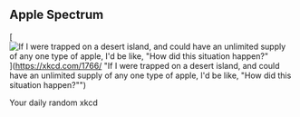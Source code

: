 ## Apple Spectrum
[![If I were trapped on a desert island, and could have an unlimited supply of any one type of apple, I'd be like, "How did this situation happen?"](https://imgs.xkcd.com/comics/apple_spectrum.png)](https://xkcd.com/1766/ "If I were trapped on a desert island, and could have an unlimited supply of any one type of apple, I'd be like, "How did this situation happen?"")

Your daily random xkcd
